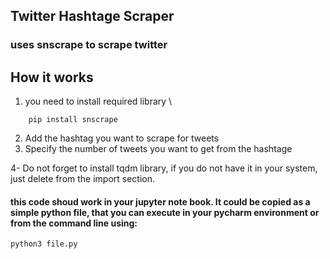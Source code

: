 ## Twitter Hashtage Scraper 

### uses snscrape to scrape twitter

## How it works 

1. you need to install required library \
```
    pip install snscrape
```
2. Add the hashtag you want to scrape for tweets
3. Specify the number of tweets you want to get from the hashtage 

4- Do not forget to install tqdm library, if you do not have it in your system, just delete from the import section. 

#### this code shoud work in your jupyter note book. It could be copied as a simple python file, that you can execute in your pycharm environment or from the command line using:
    python3 file.py